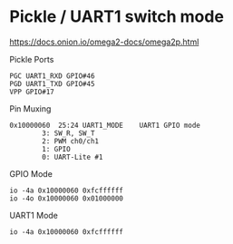 # Pickle / UART1 switch mode

https://docs.onion.io/omega2-docs/omega2p.html

Pickle Ports
```
PGC UART1_RXD GPIO#46
PGD UART1_TXD GPIO#45
VPP GPIO#17
```
Pin Muxing
```
0x10000060	25:24 UART1_MODE 	UART1 GPIO mode
		3: SW_R, SW_T
		2: PWM ch0/ch1
		1: GPIO
		0: UART-Lite #1

```
GPIO Mode
```
io -4a 0x10000060 0xfcffffff
io -4o 0x10000060 0x01000000
```
UART1 Mode
```
io -4a 0x10000060 0xfcffffff
```

